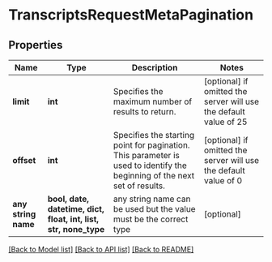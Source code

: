 # TranscriptsRequestMetaPagination


## Properties
Name | Type | Description | Notes
------------ | ------------- | ------------- | -------------
**limit** | **int** | Specifies the maximum number of results to return. | [optional]  if omitted the server will use the default value of 25
**offset** | **int** | Specifies the starting point for pagination. This parameter is used to identify the beginning of the next set of results. | [optional]  if omitted the server will use the default value of 0
**any string name** | **bool, date, datetime, dict, float, int, list, str, none_type** | any string name can be used but the value must be the correct type | [optional]

[[Back to Model list]](../README.md#documentation-for-models) [[Back to API list]](../README.md#documentation-for-api-endpoints) [[Back to README]](../README.md)


